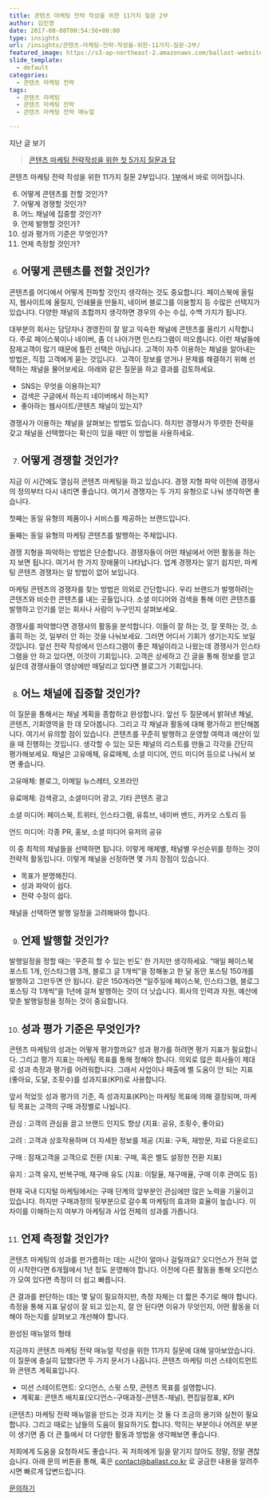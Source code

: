 ```yaml
---
title: 콘텐츠 마케팅 전략 작성을 위한 11가지 질문 2부
author: 김민영
date: 2017-08-08T00:54:56+00:00
type: insights
url: /insights/콘텐츠-마케팅-전략-작성을-위한-11가지-질문-2부/
featured_image: https://s3-ap-northeast-2.amazonaws.com/ballast-website-images/wp-content/uploads/2017/08/15105949/pexels-photo-2.jpg
slide_template:
  - default
categories:
  - 콘텐츠 마케팅 전략
tags:
  - 콘텐츠 마케팅
  - 콘텐츠 마케팅 전략
  - 콘텐츠 마케팅 전략 매뉴얼

---
```

지난 글 보기

<blockquote data-secret="pNkVvzUMfZ" class="wp-embedded-content">
  <p>
    <a href="http://ballast.co.kr/insights/%ec%bd%98%ed%85%90%ec%b8%a0-%eb%a7%88%ec%bc%80%ed%8c%85-%ec%a0%84%eb%9e%b5-%ec%84%b8%ec%9a%b0%ea%b8%b0-%ec%9c%84%ed%95%9c-11%ea%b0%80%ec%a7%80-%ec%a7%88%eb%ac%b8-1%eb%b6%80/">콘텐츠 마케팅 전략작성을 위한 첫 5가지 질문과 답</a>
  </p>
</blockquote>



콘텐츠 마케팅 전략 작성을 위한 11가지 질문 2부입니다. [1부][1]에서 바로 이어집니다.

<ol start="6">
  <li>
    어떻게 콘텐츠를 전할 것인가?
  </li>
  <li>
    어떻게 경쟁할 것인가?
  </li>
  <li>
    어느 채널에 집중할 것인가?
  </li>
  <li>
    언제 발행할 것인가?
  </li>
  <li>
    성과 평가의 기준은 무엇인가?
  </li>
  <li>
    언제 측정할 것인가?
  </li>
</ol>

<ol start="6">
  <li>
    <h2>
      어떻게 콘텐츠를 전할 것인가?
    </h2>
  </li>
</ol>

콘텐츠를 어디에서 어떻게 전파할 것인지 생각하는 것도 중요합니다. 페이스북에 올릴지, 웹사이트에 올릴지, 인쇄물을 만들지, 네이버 블로그를 이용할지 등 수많은 선택지가 있습니다. 다양한 채널의 조합까지 생각하면 경우의 수는 수십, 수백 가지가 됩니다.

대부분의 회사는 담당자나 경영진이 잘 알고 익숙한 채널에 콘텐츠를 올리기 시작합니다. 주로 페이스북이나 네이버, 좀 더 나아가면 인스타그램이 떠오릅니다. 이런 채널들에 잠재고객이 많기 때문에 틀린 선택은 아닙니다. 고객이 자주 이용하는 채널을 알아내는 방법은, 직접 고객에게 묻는 것입니다.  고객이 정보를 얻거나 문제를 해결하기 위해 선택하는 채널을 물어보세요. 아래와 같은 질문을 하고 결과를 검토하세요.

  * SNS는 무엇을 이용하는지?
  * 검색은 구글에서 하는지 네이버에서 하는지?
  * 좋아하는 웹사이트/콘텐츠 채널이 있는지?

경쟁사가 이용하는 채널을 살펴보는 방법도 있습니다. 하지만 경쟁사가 뚜렷한 전략을 갖고 채널을 선택했다는 확신이 있을 때만 이 방법을 사용하세요.

<ol start="7">
  <li>
    <h2>
      어떻게 경쟁할 것인가?
    </h2>
  </li>
</ol>

지금 이 시간에도 열심히 콘텐츠 마케팅을 하고 있습니다. 경쟁 지형 파악 이전에 경쟁사의 정의부터 다시 내리면 좋습니다. 여기서 경쟁자는 두 가지 유형으로 나눠 생각하면 좋습니다.

첫째는 동일 유형의 제품이나 서비스를 제공하는 브랜드입니다.

둘째는 동일 유형의 마케팅 콘텐츠를 발행하는 주체입니다.

경쟁 지형을 파악하는 방법은 단순합니다. 경쟁자들이 어떤 채널에서 어떤 활동을 하는지 보면 됩니다. 여기서 한 가지 장애물이 나타납니다. 업계 경쟁자는 알기 쉽지만, 마케팅 콘텐츠 경쟁자는 알 방법이 없어 보입니다.

마케팅 콘텐츠의 경쟁자를 찾는 방법은 의외로 간단합니다. 우리 브랜드가 발행하려는 콘텐츠와 비슷한 콘텐츠를 내는 곳들입니다. 소셜 미디어와 검색을 통해 이런 콘텐츠를 발행하고 인기를 얻는 회사나 사람이 누구인지 살펴보세요.

경쟁사를 파악했다면 경쟁사의 활동을 분석합니다. 이들이 잘 하는 것, 잘 못하는 것, 소홀히 하는 것, 일부러 안 하는 것을 나눠보세요. 그러면 어디서 기회가 생기는지도 보일 것입니다. 앞선 전략 작성에서 인스타그램이 좋은 채널이라고 나왔는데 경쟁사가 인스타그램을 안 하고 있다면, 이것이 기회입니다. 고객은 상세하고 긴 글을 통해 정보를 얻고 싶은데 경쟁사들이 영상에만 매달리고 있다면 블로그가 기회입니다.

<ol start="8">
  <li>
    <h2>
      어느 채널에 집중할 것인가?
    </h2>
  </li>
</ol>

이 질문을 통해서는 채널 계획을 종합하고 완성합니다. 앞선 두 질문에서 밝혀낸 채널, 콘텐츠, 기회영역을 한 데 모아봅니다. 그리고 각 채널과 활동에 대해 평가하고 판단해봅니다. 여기서 유의할 점이 있습니다. 콘텐츠를 꾸준히 발행하고 운영할 여력과 예산이 있을 때 진행하는 것입니다. 생각할 수 있는 모든 채널의 리스트를 만들고 각각을 간단히 평가해보세요. 채널은 고유매체, 유료매체, 소셜 미디어, 언드 미디어 등으로 나눠서 보면 좋습니다.

고유매체: 블로그, 이메일 뉴스레터, 오프라인

유료매체: 검색광고, 소셜미디어 광고, 기타 콘텐츠 광고

소셜 미디어: 페이스북, 트위터, 인스타그램, 유튜브, 네이버 밴드, 카카오 스토리 등

언드 미디어: 각종 PR, 홍보, 소셜 미디어 유저의 공유

이 중 최적의 채널들을 선택하면 됩니다. 이렇게 매체별, 채널별 우선순위를 정하는 것이 전략적 활동입니다. 이렇게 채널을 선정하면 몇 가지 장점이 있습니다.

  * 목표가 분명해진다.
  * 성과 파악이 쉽다.
  * 전략 수정이 쉽다.

채널을 선택하면 발행 일정을 고려해봐야 합니다.

<ol start="9">
  <li>
    <h2>
      언제 발행할 것인가?
    </h2>
  </li>
</ol>

발행일정을 정할 때는 ‘꾸준히 할 수 있는 빈도’ 한 가지만 생각하세요. “매일 페이스북 포스트 1개, 인스타그램 3개, 블로그 글 1개씩”을 정해놓고 한 달 동안 포스팅 150개를 발행하고 그만두면 안 됩니다. 같은 150개라면 “일주일에 페이스북, 인스타그램, 블로그 포스팅 각 1개씩”을 1년에 걸쳐 발행하는 것이 더 낫습니다. 회사의 인력과 자원, 예산에 맞춘 발행일정을 정하는 것이 중요합니다.

<ol start="10">
  <li>
    <h2>
      성과 평가 기준은 무엇인가?
    </h2>
  </li>
</ol>

콘텐츠 마케팅의 성과는 어떻게 평가할까요? 성과 평가를 하려면 평가 지표가 필요합니다. 그리고 평가 지표는 마케팅 목표를 통해 정해야 합니다. 의외로 많은 회사들이 제대로 성과 측정과 평가를 어려워합니다. 그래서 사업이나 매출에 별 도움이 안 되는 지표(좋아요, 도달, 조횟수)를 성과지표(KPI)로 사용합니다.

앞서 적었듯 성과 평가의 기준, 즉 성과지표(KPI)는 마케팅 목표에 의해 결정되며, 마케팅 목표는 고객의 구매 과정별로 나뉩니다.

관심 : 고객의 관심을 끌고 브랜드 인지도 향상 (지표: 공유, 조횟수, 좋아요)

고려 : 고객과 상호작용하며 더 자세한 정보를 제공 (지표: 구독, 재방문, 자료 다운로드)

구매 : 잠재고객을 고객으로 전환 (지표: 구매, 혹은 별도 설정한 전환 지표)

유지 : 고객 유지, 반복구매, 재구매 유도 (지표: 이탈율, 재구매율, 구매 이후 관여도 등)

현재 국내 디지털 마케팅에서는 구매 단계의 앞부분인 관심에만 많은 노력을 기울이고 있습니다. 하지만 구매과정의 뒷부분으로 갈수록 마케팅의 효과와 효율이 높습니다. 이 차이를 이해하는지 여부가 마케팅과 사업 전체의 성과를 가릅니다.

<ol start="11">
  <li>
    <h2>
      언제 측정할 것인가?
    </h2>
  </li>
</ol>

콘텐츠 마케팅의 성과를 판가름하는 데는 시간이 얼마나 걸릴까요? 오디언스가 전혀 없이 시작한다면 6개월에서 1년 정도 운영해야 합니다. 이전에 다른 활동을 통해 오디언스가 모여 있다면 측정이 더 쉽고 빠릅니다.

큰 결과를 판단하는 데는 몇 달이 필요하지만, 측정 자체는 더 짧은 주기로 해야 합니다. 측정을 통해 지표 달성이 잘 되고 있는지, 잘 안 된다면 이유가 무엇인지, 어떤 활동을 더 해야 하는지를 살펴보고 개선해야 합니다.

완성된 매뉴얼의 형태

지금까지 콘텐츠 마케팅 전략 매뉴얼 작성을 위한 11가지 질문에 대해 알아보았습니다. 이 질문에 충실히 답했다면 두 가지 문서가 나옵니다. 콘텐츠 마케팅 미션 스테이트먼트와 콘텐츠 계획표입니다.

  * 미션 스테이트먼트: 오디언스, 스윗 스팟, 콘텐츠 목표를 설명합니다.
  * 계획표: 콘텐츠 배치표(오디언스-구매과정-콘텐츠-채널), 편집일정표, KPI

(콘텐츠) 마케팅 전략 매뉴얼을 만드는 것과 지키는 것 둘 다 조금의 용기와 실천이 필요합니다. 그리고 때로는 남들의 도움이 필요하기도 합니다. 막히는 부분이나 어려운 부분이 생기면 좀 더 큰 틀에서 더 다양한 활동과 방법을 생각해보면 좋습니다.

저희에게 도움을 요청하셔도 좋습니다. 꼭 저희에게 일을 맡기지 않아도 정말, 정말 괜찮습니다. 아래 문의 버튼을 통해, 혹은 <contact@ballast.co.kr> 로 궁금한 내용을 알려주시면 빠르게 답변드립니다.

<a href="/contact" class="btn-shortcode dt-btn-m dt-btn custom-btn-color custom-btn-hover-color fadeIn animate-element animation-builder" target="_blank" id="dt-btn-7"><i class="fa fa-chevron-circle-right"></i><span>문의하기</span></a>

 [1]: http://ballast.co.kr/insights/%ec%bd%98%ed%85%90%ec%b8%a0-%eb%a7%88%ec%bc%80%ed%8c%85-%ec%a0%84%eb%9e%b5-%ec%84%b8%ec%9a%b0%ea%b8%b0-%ec%9c%84%ed%95%9c-11%ea%b0%80%ec%a7%80-%ec%a7%88%eb%ac%b8-1%eb%b6%80/